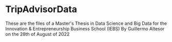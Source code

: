 # TripAdvisorData

These are the files of a Master's Thesis in Data Science and Big Data for the Innovation & Entrepreneurship Business School (IEBS)
By Guillermo Altesor on the 28th of August of 2022



